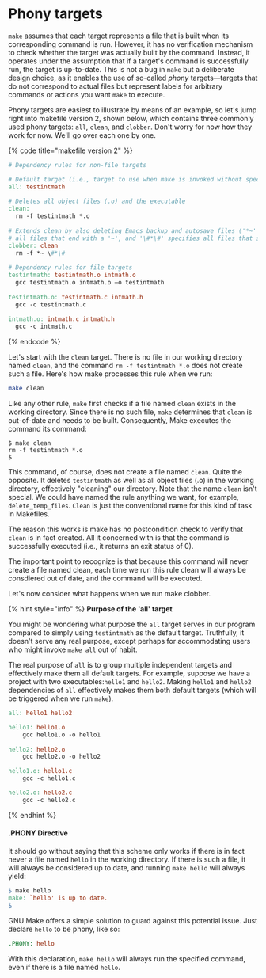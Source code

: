 # Phony targets

`make` assumes that each target represents a file that is built when its corresponding command is run. However, it has no verification mechanism to check whether the target was actually built by the command. Instead, it operates under the assumption that if a target's command is successfully run, the target is up-to-date. This is not a bug in `make` but a deliberate design choice, as it enables the use of so-called _phony_ targets—targets that do not correspond to actual files but represent labels for arbitrary commands or actions you want `make` to execute.&#x20;

Phony targets are easiest to illustrate by means of an example, so let's jump right into makefile version 2, shown below, which contains three commonly used phony targets:  `all`, `clean`, and `clobber`. Don't worry for now how they work for now. We'll go over each one by one.&#x20;

{% code title="makefile version 2" %}
```makefile
# Dependency rules for non-file targets

# Default target (i.e., target to use when make is invoked without specifying a target)
all: testintmath
  
# Deletes all object files (.o) and the executable 
clean:
  rm -f testintmath *.o
  
# Extends clean by also deleting Emacs backup and autosave files ('*~' specifies 
# all files that end with a '~', and '\#*\#' specifies all files that start and end with a '#')
clobber: clean
  rm -f *~ \#*\# 
  
# Dependency rules for file targets
testintmath: testintmath.o intmath.o
  gcc testintmath.o intmath.o –o testintmath
  
testintmath.o: testintmath.c intmath.h
  gcc -c testintmath.c
  
intmath.o: intmath.c intmath.h
  gcc -c intmath.c
```
{% endcode %}

Let's start with the `clean` target. There is no file in our working directory named `clean`, and the command `rm -f testintmath *.o` does not create such a file. Here's how make processes this rule when we run:

```bash
make clean
```

Like any other rule, `make` first checks if a file named `clean` exists in the working directory. Since there is no such file, `make` determines that `clean` is out-of-date and needs to be built. Consequently, Make executes the command its command:

```
$ make clean
rm -f testintmath *.o
$ 
```

This command, of course, does not create a file named `clean`. Quite the opposite. It deletes `testintmath` as well as all object files (.o) in the working directory, effectively "cleaning" our directory. Note that the name `clean` isn't special. We could have named the rule anything we want, for example, `delete_temp_files`. `Clean` is just the conventional name for this kind of task in Makefiles.&#x20;

The reason this works is make has no postcondition check to verify that `clean` is in fact created. All it concerned with is that the command is successfully executed (i.e., it returns an exit status of 0).

The important point to recognize is that because this command will never create a file named clean, each time we run this rule clean will always be consdiered out of date, and the command will be executed.&#x20;

Let's now consider what happens when we run make clobber.&#x20;









{% hint style="info" %}
**Purpose of the 'all' target**

You might be wondering what purpose the `all` target serves in our program compared to simply using `testintmath` as the default target. Truthfully, it doesn't serve any real purpose, except perhaps for accommodating users who might invoke `make all` out of habit.

The real purpose of `all` is to group multiple independent targets and effectively make them all default targets. For example, suppose we have a project with two executables:`hello1` and `hello2`. Making `hello1` and `hello2` dependencies of `all` effectively makes them both default targets (which will be triggered when we run `make`).

```makefile
all: hello1 hello2

hello1: hello1.o
	gcc hello1.o -o hello1
	
hello2: hello2.o
	gcc hello2.o -o hello2

hello1.o: hello1.c
	gcc -c hello1.c

hello2.o: hello2.c
	gcc -c hello2.c
```
{% endhint %}





#### .PHONY Directive

It should go without saying that this scheme only works if there is in fact never a file named `hello` in the working directory. If there is such a file, it will always be considered up to date, and running `make hello` will always yield:

```makefile
$ make hello
make: `hello' is up to date.
$
```

GNU Make offers a simple solution to guard against this potential issue. Just declare `hello` to be phony, like so:

```makefile
.PHONY: hello
```

With this declaration, `make hello` will always run the specified command, even if there is a file named `hello`.
